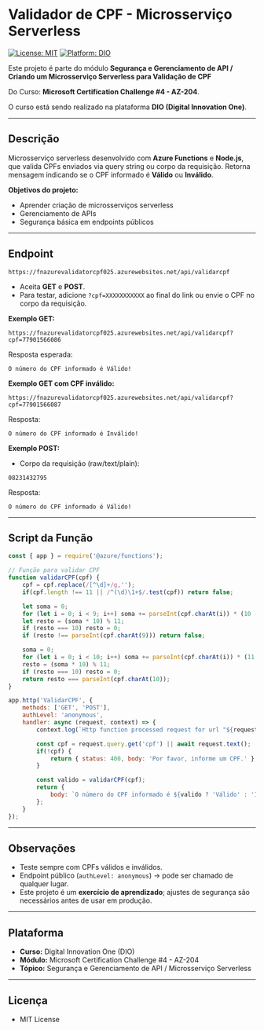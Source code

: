 # Validador de CPF - Microsserviço Serverless

[![License: MIT](https://img.shields.io/badge/License-MIT-yellow.svg)](https://opensource.org/licenses/MIT)
[![Platform: DIO](https://img.shields.io/badge/Plataforma-DIO-blue)](https://digitalinnovation.one/)

Este projeto é parte do módulo **Segurança e Gerenciamento de API / Criando um Microsserviço Serverless para Validação de CPF**

Do Curso: **Microsoft Certification Challenge #4 - AZ-204**.

O curso está sendo realizado na plataforma **DIO (Digital Innovation One)**.

---

## **Descrição**

Microsserviço serverless desenvolvido com **Azure Functions** e **Node.js**, que valida CPFs enviados via query string ou corpo da requisição. Retorna mensagem indicando se o CPF informado é **Válido** ou **Inválido**.

**Objetivos do projeto:**

* Aprender criação de microsserviços serverless
* Gerenciamento de APIs
* Segurança básica em endpoints públicos

---

## **Endpoint**

```
https://fnazurevalidatorcpf025.azurewebsites.net/api/validarcpf
```

* Aceita **GET** e **POST**.
* Para testar, adicione `?cpf=XXXXXXXXXXX` ao final do link ou envie o CPF no corpo da requisição.

**Exemplo GET:**

```
https://fnazurevalidatorcpf025.azurewebsites.net/api/validarcpf?cpf=77901566086
```

Resposta esperada:

```
O número do CPF informado é Válido!
```

**Exemplo GET com CPF inválido:**

```
https://fnazurevalidatorcpf025.azurewebsites.net/api/validarcpf?cpf=77901566087
```

Resposta:

```
O número do CPF informado é Inválido!
```

**Exemplo POST:**

* Corpo da requisição (raw/text/plain):

```
08231432795
```

Resposta:

```
O número do CPF informado é Válido!
```

---

## **Script da Função**

```javascript
const { app } = require('@azure/functions');

// Função para validar CPF
function validarCPF(cpf) {
    cpf = cpf.replace(/[^\d]+/g,'');
    if(cpf.length !== 11 || /^(\d)\1+$/.test(cpf)) return false;

    let soma = 0;
    for (let i = 0; i < 9; i++) soma += parseInt(cpf.charAt(i)) * (10 - i);
    let resto = (soma * 10) % 11;
    if (resto === 10) resto = 0;
    if (resto !== parseInt(cpf.charAt(9))) return false;

    soma = 0;
    for (let i = 0; i < 10; i++) soma += parseInt(cpf.charAt(i)) * (11 - i);
    resto = (soma * 10) % 11;
    if (resto === 10) resto = 0;
    return resto === parseInt(cpf.charAt(10));
}

app.http('ValidarCPF', {
    methods: ['GET', 'POST'],
    authLevel: 'anonymous',
    handler: async (request, context) => {
        context.log(`Http function processed request for url "${request.url}"`);

        const cpf = request.query.get('cpf') || await request.text();
        if(!cpf) {
            return { status: 400, body: 'Por favor, informe um CPF.' };
        }

        const valido = validarCPF(cpf);
        return {
            body: `O número do CPF informado é ${valido ? 'Válido' : 'Inválido'}!`
        };
    }
});
```

---

## **Observações**

* Teste sempre com CPFs válidos e inválidos.
* Endpoint público (`authLevel: anonymous`) → pode ser chamado de qualquer lugar.
* Este projeto é um **exercício de aprendizado**; ajustes de segurança são necessários antes de usar em produção.

---

## **Plataforma**

* **Curso:** Digital Innovation One (DIO)
* **Módulo:** Microsoft Certification Challenge #4 - AZ-204
* **Tópico:** Segurança e Gerenciamento de API / Microsserviço Serverless

---

## **Licença**

* MIT License
